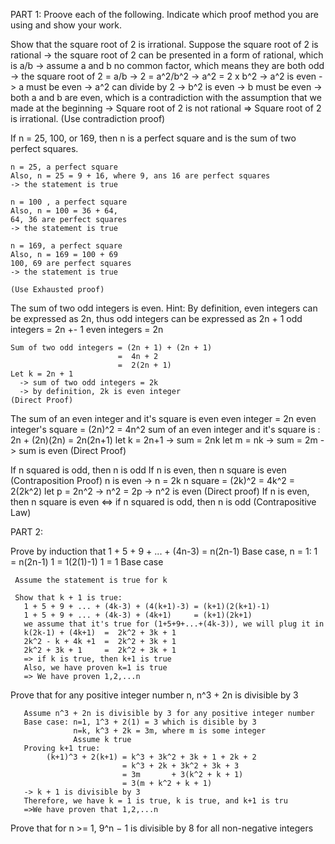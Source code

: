 PART 1:
Proove each of the following. Indicate which proof method you are using and show your work.

Show that the square root of 2 is irrational.
  Suppose the square root of 2 is rational 
  -> the square root of 2 can be presented in a form of rational, which is a/b
  -> assume a and b no common factor, which means they are both odd
  ->      the square root of 2 = a/b
  ->                   2 = a^2/b^2
  ->                  a^2 = 2 x b^2
  -> a^2 is even 
  -> a must be even
  -> a^2 can divide by 2
  -> b^2 is even 
  -> b must be even
  -> both a and b are even, which is a contradiction with the assumption that we made at the beginning
  -> Square root of 2 is not rational
  => Square root of 2 is irrational.
  (Use contradiction proof)
  
  If n = 25, 100, or 169, then n is a perfect square and is the sum of two perfect squares.
  
    n = 25, a perfect square
    Also, n = 25 = 9 + 16, where 9, ans 16 are perfect squares
    -> the statement is true
    
    n = 100 , a perfect square
    Also, n = 100 = 36 + 64, 
    64, 36 are perfect squares
    -> the statement is true
    
    n = 169, a perfect square
    Also, n = 169 = 100 + 69 
    100, 69 are perfect squares
    -> the statement is true
    
    (Use Exhausted proof)
   
   
The sum of two odd integers is even. Hint: By definition, even integers can be expressed as 2n, thus odd integers can be expressed as 2n + 1
    odd integers = 2n +- 1
    even integers = 2n
    
    Sum of two odd integers = (2n + 1) + (2n + 1)
                            =  4n + 2
                            =  2(2n + 1)
    Let k = 2n + 1
      -> sum of two odd integers = 2k 
      -> by definition, 2k is even integer
    (Direct Proof)
      
 The sum of an even integer and it's square is even
    even integer = 2n
    even integer's square = (2n)^2 = 4n^2
    sum of an even integer and it's square is :
          2n + (2n)(2n)
        = 2n(2n+1)
    let k = 2n+1
    ->  sum = 2nk
    let m = nk
    ->  sum = 2m
    ->  sum is even
    (Direct Proof)
    
  If n squared is odd, then n is odd
     If n is even, then n square is even
     (Contraposition Proof)
     n is even -> n = 2k
     n square = (2k)^2 = 4k^2 = 2(2k^2)
     let p = 2n^2
     -> n^2 = 2p
     -> n^2 is even
     (Direct proof)
     If n is even, then n square is even <=> if n squared is odd, then n is odd
     (Contrapositive Law)
     
 PART 2: 
 
 Prove by induction that 1 + 5 + 9 + ... + (4n-3) = n(2n-1)
    Base case, n = 1:
     1 = n(2n-1)
     1 = 1(2(1)-1)
     1 = 1  Base case 
     
     Assume the statement is true for k
     
     Show that k + 1 is true:
       1 + 5 + 9 + ... + (4k-3) + (4(k+1)-3) = (k+1)(2(k+1)-1)
       1 + 5 + 9 + ... + (4k-3) + (4k+1)     = (k+1)(2k+1)
       we assume that it's true for (1+5+9+...+(4k-3)), we will plug it in
       k(2k-1) + (4k+1)  =  2k^2 + 3k + 1
       2k^2 - k + 4k +1  =  2k^2 + 3k + 1
       2k^2 + 3k + 1     =  2k^2 + 3k + 1
       => if k is true, then k+1 is true
       Also, we have proven k=1 is true
       => We have proven 1,2,...n
       
   Prove that for any positive integer number n, n^3 + 2n is divisible by 3
   
       Assume n^3 + 2n is divisible by 3 for any positive integer number
       Base case: n=1, 1^3 + 2(1) = 3 which is disible by 3
                  n=k, k^3 + 2k = 3m, where m is some integer
                  Assume k true
       Proving k+1 true: 
            (k+1)^3 + 2(k+1) = k^3 + 3k^2 + 3k + 1 + 2k + 2 
                             = k^3 + 2k + 3k^2 + 3k + 3
                             = 3m       + 3(k^2 + k + 1)
                             = 3(m + k^2 + k + 1)
       -> k + 1 is divisible by 3
       Therefore, we have k = 1 is true, k is true, and k+1 is tru
       =>We have proven that 1,2,...n
                             
       
   
     
   Prove that for n >= 1, 9^n − 1 is divisible by 8 for all non-negative integers
  
    
    
 
 
